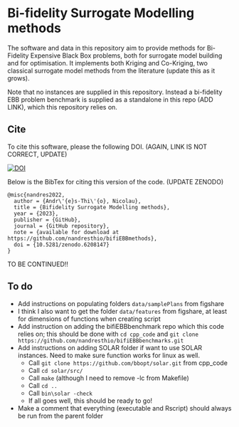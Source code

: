 # Bi-fidelity Surrogate Modelling methods

The software and data in this repository aim to provide methods for Bi-Fidelity Expensive Black Box problems, both for surrogate model building and for optimisation. It implements both Kriging and Co-Kriging, two classical surrogate model methods from the literature (update this as it grows).

Note that no instances are supplied in this repository. Instead a bi-fidelity EBB problem benchmark is supplied as a standalone in this repo (ADD LINK), which this repository relies on. 

## Cite

To cite this software, please the following DOI. (AGAIN, LINK IS NOT CORRECT, UPDATE)

[![DOI](https://zenodo.org/badge/285853815.svg)](https://zenodo.org/badge/latestdoi/285853815)

Below is the BibTex for citing this version of the code. (UPDATE ZENODO)

```
@misc{nandres2022,
  author = {Andr\'{e}s-Thi\'{o}, Nicolau},
  title = {Bifidelity Surrogate Modelling methods},
  year = {2023},
  publisher = {GitHub},
  journal = {GitHub repository},
  note = {available for download at https://github.com/nandresthio/bifiEBBmethods},
  doi = {10.5281/zenodo.6208147}
} 
```


TO BE CONTINUED!!

## To do
 - Add instructions on populating folders `data/samplePlans` from figshare
 - I think I also want to get the folder `data/features` from figshare, at least for dimensions of functions when creating script
 - Add instruction on adding the bifiEBBbenchmark repo which this code relies on; this should be done with `cd cpp_code` and `git clone https://github.com/nandresthio/bifiEBBbenchmarks.git`
 - Add instructions on adding SOLAR folder if want to use SOLAR instances. Need to make sure function works for linux as well.
    - Call `git clone https://github.com/bbopt/solar.git` from cpp_code
    - Call `cd solar/src/`
    - Call `make` (although I need to remove -lc from Makefile)
    - Call `cd ..`
    - Call `bin\solar -check`
    - If all goes well, this should be ready to go!
 - Make a comment that everything (executable and Rscript) should always be run from the parent folder


